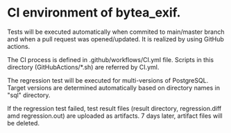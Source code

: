 # CI environment of bytea_exif.

Tests will be executed automatically when commited to main/master branch and when a pull request was opened/updated.
It is realized by using GitHub actions.

The CI process is defined in .github/workflows/CI.yml file.
Scripts in this directory (GitHubActions/*.sh) are referred by CI.yml. 

The regression test will be executed for multi-versions of PostgreSQL.
Target versions are determined automatically based on directory names in "sql" directory.

If the regression test failed, test result files (result directory, regression.diff amd regression.out) are uploaded as artifacts.
7 days later, artifact files will be deleted.
